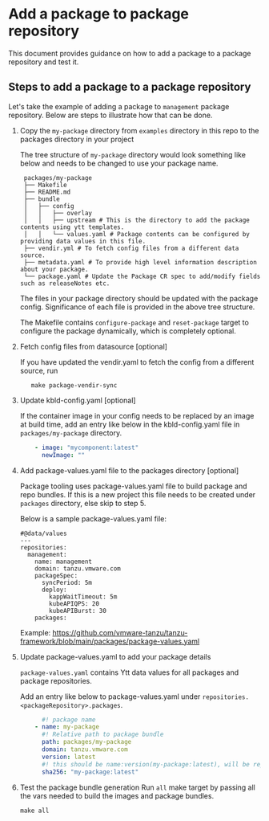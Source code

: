 # Add a package to package repository

This document provides guidance on how to add a package to a package repository and test it.

## Steps to add a package to a package repository

Let's take the example of adding a package to `management` package repository.
Below are steps to illustrate how that can be done.

1. Copy the `my-package` directory from `examples` directory in this repo to the packages directory in your project

   The tree structure of `my-package` directory would look something like below and needs to be changed to use your
   package name.

   ```plain
    packages/my-package
    ├── Makefile
    ├── README.md
    ├── bundle
    │   ├── config
    │   │   ├── overlay
    │   │   ├── upstream # This is the directory to add the package contents using ytt templates.
    │   │   └── values.yaml # Package contents can be configured by providing data values in this file.
    ├── vendir.yml # To fetch config files from a different data source.
    ├── metadata.yaml # To provide high level information description about your package.
    └── package.yaml # Update the Package CR spec to add/modify fields such as releaseNotes etc.
   ```

   The files in your package directory should be updated with the package config. Significance of each file is provided
   in the above tree structure.

   The Makefile contains `configure-package` and `reset-package` target to configure the package dynamically,
   which is completely optional.

2. Fetch config files from datasource [optional]

   If you have updated the vendir.yaml to fetch the config from a different source, run

   ```shell
      make package-vendir-sync
   ```

3. Update kbld-config.yaml [optional]

   If the container image in your config needs to be replaced by an image at build time, add an entry like below in the
   kbld-config.yaml file in `packages/my-package` directory.

   ```yaml
       - image: "mycomponent:latest"
         newImage: ""
   ```
4. Add package-values.yaml file to the packages directory [optional]

   Package tooling uses package-values.yaml file to build package and repo bundles. If this is a new project this file
   needs to be created under `packages` directory, else skip to step 5.

   Below is a sample package-values.yaml file:

   ```
   #@data/values
   ---
   repositories:
     management:
       name: management
       domain: tanzu.vmware.com
       packageSpec:
         syncPeriod: 5m
         deploy:
           kappWaitTimeout: 5m
           kubeAPIQPS: 20
           kubeAPIBurst: 30
       packages:
    ```
   Example: https://github.com/vmware-tanzu/tanzu-framework/blob/main/packages/package-values.yaml
   
5. Update package-values.yaml to add your package details

   `package-values.yaml` contains Ytt data values for all packages and package repositories.

   Add an entry like below to package-values.yaml under `repositories.<packageRepository>.packages`.

   ```yaml
         #! package name
       - name: my-package
         #! Relative path to package bundle
         path: packages/my-package
         domain: tanzu.vmware.com
         version: latest
         #! this should be name:version(my-package:latest), will be replaced at build time
         sha256: "my-package:latest"
   ```

6. Test the package bundle generation
   Run `all` make target by passing all the vars needed to build the images and package bundles.

   ```shell
   make all
   ```

